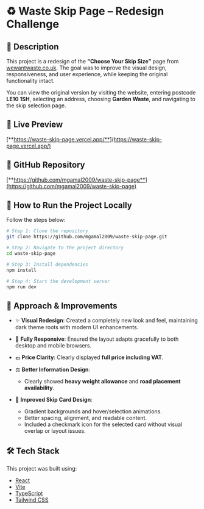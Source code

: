 # ♻️ Waste Skip Page – Redesign Challenge

## 📝 Description

This project is a redesign of the **“Choose Your Skip Size”** page from [wewantwaste.co.uk](https://wewantwaste.co.uk).
The goal was to improve the visual design, responsiveness, and user experience, while keeping the original functionality intact.

You can view the original version by visiting the website, entering postcode **LE10 1SH**, selecting an address, choosing **Garden Waste**, and navigating to the skip selection page.

## 🔗 Live Preview

[**https://waste-skip-page.vercel.app/**](https://waste-skip-page.vercel.app/)

## 📁 GitHub Repository

[**https://github.com/mgamal2009/waste-skip-page**](https://github.com/mgamal2009/waste-skip-page)

## 🚀 How to Run the Project Locally

Follow the steps below:

```bash
# Step 1: Clone the repository
git clone https://github.com/mgamal2009/waste-skip-page.git

# Step 2: Navigate to the project directory
cd waste-skip-page

# Step 3: Install dependencies
npm install

# Step 4: Start the development server
npm run dev
```

## 🧠 Approach & Improvements

* ✨ **Visual Redesign**: Created a completely new look and feel, maintaining dark theme roots with modern UI enhancements.
* 📱 **Fully Responsive**: Ensured the layout adapts gracefully to both desktop and mobile browsers.
* 💷 **Price Clarity**: Clearly displayed **full price including VAT**.
* ⚖️ **Better Information Design**:

    * Clearly showed **heavy weight allowance** and **road placement availability**.
* 🧾 **Improved Skip Card Design**:

    * Gradient backgrounds and hover/selection animations.
    * Better spacing, alignment, and readable content.
    * Included a checkmark icon for the selected card without visual overlap or layout issues.

## 🛠 Tech Stack

This project was built using:

* [React](https://reactjs.org/)
* [Vite](https://vitejs.dev/)
* [TypeScript](https://www.typescriptlang.org/)
* [Tailwind CSS](https://tailwindcss.com/)